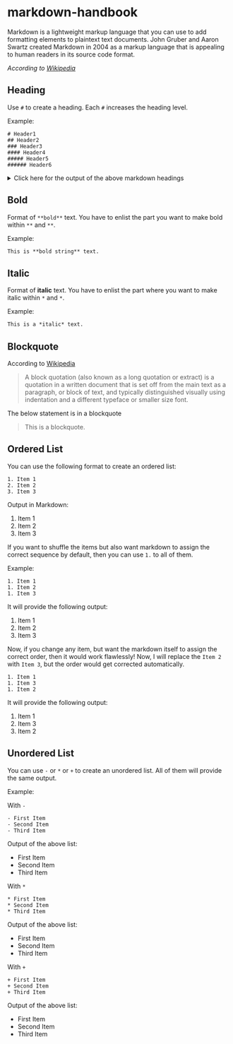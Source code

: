 # markdown-handbook

Markdown is a lightweight markup language that you can use to add formatting elements to plaintext text documents. John Gruber and Aaron Swartz created Markdown in 2004 as a markup language that is appealing to human readers in its source code format. 

*According to [Wikipedia](https://en.wikipedia.org/wiki/Markdown)*

## Heading

Use `#` to create a heading. Each `#` increases the heading level.

Example:

```
# Header1
## Header2
### Header3
#### Header4
##### Header5
###### Header6
```

<details>
<summary>Click here for the output of the above markdown headings</summary>

<br>

# This is Header 1

## This is Header 2

### This is Header 3

#### This is Header 4

##### This is Header 5

###### This is Header 6

</details>

## Bold

Format of `**bold**` text. You have to enlist the part you want to make bold within `**` and `**`.

Example:

```markdown
This is **bold string** text.
```

## Italic
Format of **italic** text. You have to enlist the part where you want to make italic within `*` and `*`.

Example:

```markdown
This is a *italic* text.
```

## Blockquote
According to [Wikipedia](https://en.wikipedia.org/wiki/Block_quotation)
> A block quotation (also known as a long quotation or extract) is a quotation in a written document that is set off from the main text as a paragraph, or block of text, and typically distinguished visually using indentation and a different typeface or smaller size font.

The below statement is in a blockquote

> This is a blockquote.

## Ordered List

You can use the following format to create an ordered list:

```    
1. Item 1
2. Item 2
3. Item 3
```
Output in Markdown:

1. Item 1
2. Item 2
3. Item 3

If you want to shuffle the items but also want markdown to assign the correct sequence by default, then you can use `1.` to all of them.

Example:

```
1. Item 1
1. Item 2
1. Item 3
```

It will provide the following output:

1. Item 1
1. Item 2
1. Item 3

Now, if you change any item, but want the markdown itself to assign the correct order, then it would work flawlessly! Now, I will replace the `Item 2` with `Item 3`, but the order would get corrected automatically.

```
1. Item 1
1. Item 3
1. Item 2
```

It will provide the following output:

1. Item 1
1. Item 3
1. Item 2


## Unordered List

You can use `-` or `*` or `+` to create an unordered list. All of them will provide the same output.

Example:

With `-`

```
- First Item
- Second Item
- Third Item
```

Output of the above list:

- First Item
- Second Item
- Third Item

With `*`

```
* First Item
* Second Item
* Third Item
```

Output of the above list:

* First Item
* Second Item
* Third Item

With `+`

```
+ First Item
+ Second Item
+ Third Item
```

Output of the above list:

+ First Item
+ Second Item
+ Third Item


